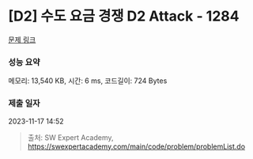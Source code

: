 # [D2] 수도 요금 경쟁 D2 Attack - 1284 

[문제 링크](https://swexpertacademy.com/main/code/problem/problemDetail.do?contestProbId=AV189xUaI8UCFAZN) 

### 성능 요약

메모리: 13,540 KB, 시간: 6 ms, 코드길이: 724 Bytes

### 제출 일자

2023-11-17 14:52



> 출처: SW Expert Academy, https://swexpertacademy.com/main/code/problem/problemList.do